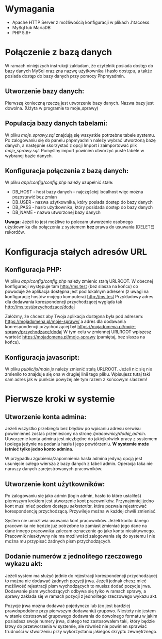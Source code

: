 # Wymagania

* Apache HTTP Server z możliwością konfiguracji w plikach .htaccess
* MySql lub MariaDB
* PHP 5.6+


# Połączenie z bazą danych

W ramach niniejszych instrukcji zakładam, że czytelnik posiada dostęp do bazy danych MySql oraz zna nazwę użytkownika i hasło dostępu, a także posiada dostęp do bazy danych przy pomocy Phpmyadmin.

## Utworzenie bazy danych:
Pierwszą konieczną rzeczą jest utworzenie bazy danych. Nazwa bazy jest dowolna. (Użyta w programie to moje_sprawy)

## Populacja bazy danych tabelami:
W pliku *moje_sprawy.sql* znajdują się wszystkie potrzebne tabele systemu.
Po zalogowaniu się do panelu phpmyadmin należy wybrać utworzoną bazę danych, a następnie skorzystać z opcji Import i zaimportować plik *moje_sprawy.sql*.
Pomyślny import powinien utworzyć puste tabele w wybranej bazie danych.

## Konfiguracja połączenia z bazą danych:

W pliku *app/config/config.php* należy uzupełnić stałe:
* DB_HOST - host bazy danych - najczęściej localhost więc można pozostawić bez zmian
* DB_USER - nazwa użytkownika, który posiada dostęp do bazy danych
* DB_PASS - hasło użytkownika, który posidada dostęp do bazy danych
* DB_NAME - nazwa utworzonej bazy danych

**Uwaga:**
Jeżeli to jest możliwe to polecam utworzenie osobnego użytkownika dla połączenia z systemem **bez** prawa do usuwania (DELETE) rekordów.


# Konfiguracja stałych adresów URL

## Konfiguracja PHP:
W pliku *app/config/config.php* należy zmienic stałą URLROOT.
W obecnej konfiguracji występuje tam http://ms.test (bez slasza na końcu) co powoduje że aplikacja dostępna jest pod lokalnym adresem (z uwagi na konfigurację hostów mojego komputera) http://ms.test
Przykładowy adres dla dodawania korespondencji przychodzącej wygląda tak http://ms.test/przychodzace/dodaj

Załóżmy, że chcesz aby Twoja aplikacja dostępna była pod adresem: https://mojadomena.pl/moje-sprawy/ a adres dla dodawania konrespondencji przychodzącej był https://mojadomena.pl/moje-sprawy/przychodzace/dodaj
W tym celu w zmiennej URLROOT wpiszesz wartość https://mojadomena.pl/moje-sprawy (pamiętaj, bez slasza na końcu).

## Konfiguracja javascript:
W pliku *public/js/main.js* należy zmienić stałą URLROOT. Jeżeli nic się nie zmieniło to znajduje się ona w drugiej linii tego pliku.
Wpisujesz tutaj taki sam adres jak w punkcie powyżej ale tym razem z końcowym slaszem!


# Pierwsze kroki w systemie

## Utworzenie konta admina:
Jeżeli wszystko przebiegło bez błędów po wpisaniu adresu serwisu powinnieneś zostać przeniesiony na stronę */pracownicy/dodaj_admin*.
Utworzenie konta admina jest niezbędne do jakiejkolwiek pracy z systemem i polega jedynie na podaniu hasła i jego powtórzeniu.
**W systemie może istnieć tylko jedno konto admina.**

W przypadku zgubienia/zapomnienia hasła admina jedyną opcją jest usunięcie całego wiersza z bazy danych z tabeli admin. Operacja taka nie naruszy danych zarejestrowanych pracowników.

## Utworzenie kont użytkowników:
Po zalogowaniu się jako admin (login admin, hasło to które ustaliłeś) pierwszym krokiem jest utworzenie kont pracowników.
Przynajmniej jedno kont musi mieć poziom dostępu *sekretariat*, które pozwala rejestrować korespondencję przychodzącą.
Przywileje można w każdej chwili zmieniać.

System nie umożliwia usuwania kont pracowników. Jeżeli konto danego pracownika nie będzie już potrzebne to zamiast zmieniać jego dane na dane innego pracownika zalecam oznaczenie go jako konta nieaktywnego.
Pracownik nieaktywny nie ma możliwości zalogowania się do systemu i nie można mu przypisać żadnych pism przychodzących.

## Dodanie numerów z jednolitego rzeczowego wykazu akt:
Jeżeli system ma służyć jednie do rejestracji korespondencji przychodzącej to można nie dodawać żadnych pozycji jrwa. Jeżeli jednak chesz mieć możliwość rejestracji pism wychodzących to musisz dodać pozycje jrwa.
Dodawanie pism wychodzących odbywa się tylko w ramach sprawy, a sprawy zakłada się w ramach pozycji z jednolitego rzeczowego wykazu akt.

Pozycje jrwa można dodawać pojedynczo lub (co jest bardziej prawdopodobne przy pierwszym dodawaniu) grupowo.
Niestety nie jestem w stanie dostosować grupowego dodawania do dowolnego formatu w jakim posiadasz swoje numery jrwa, dlatego też zastosowałem taki, który będzie łatwy do przetworzenia w systemie, ale również nie powinien sprawiać trudności w stworzeniu przy wykorzystaniu jakiegoś skryptu zewnętrznego.





